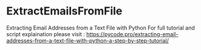 # ExtractEmailsFromFile
Extracting Email Addresses from a Text File with Python
For full tutorial and script explaination please visit : https://pycode.pro/extracting-email-addresses-from-a-text-file-with-python-a-step-by-step-tutorial/
